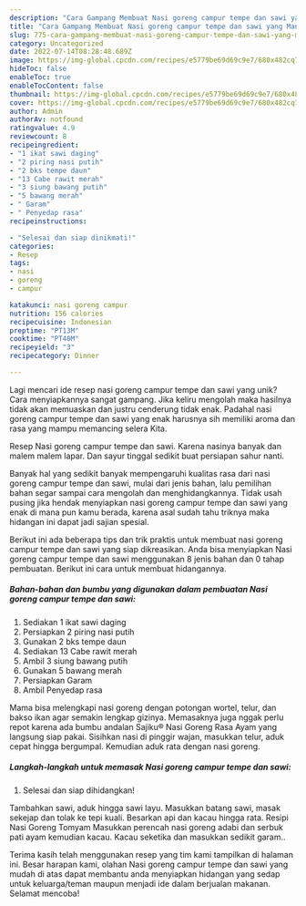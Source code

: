 ```yaml
---
description: "Cara Gampang Membuat Nasi goreng campur tempe dan sawi yang Mantap"
title: "Cara Gampang Membuat Nasi goreng campur tempe dan sawi yang Mantap"
slug: 775-cara-gampang-membuat-nasi-goreng-campur-tempe-dan-sawi-yang-mantap
category: Uncategorized
date: 2022-07-14T08:28:48.689Z
image: https://img-global.cpcdn.com/recipes/e5779be69d69c9e7/680x482cq70/nasi-goreng-campur-tempe-dan-sawi-foto-resep-utama.jpg
hideToc: false
enableToc: true
enableTocContent: false
thumbnail: https://img-global.cpcdn.com/recipes/e5779be69d69c9e7/680x482cq70/nasi-goreng-campur-tempe-dan-sawi-foto-resep-utama.jpg
cover: https://img-global.cpcdn.com/recipes/e5779be69d69c9e7/680x482cq70/nasi-goreng-campur-tempe-dan-sawi-foto-resep-utama.jpg
author: Admin
authorAv: notfound
ratingvalue: 4.9
reviewcount: 8
recipeingredient:
- "1 ikat sawi daging"
- "2 piring nasi putih"
- "2 bks tempe daun"
- "13 Cabe rawit merah"
- "3 siung bawang putih"
- "5 bawang merah"
- " Garam"
- " Penyedap rasa"
recipeinstructions:

- "Selesai dan siap dinikmati!"
categories:
- Resep
tags:
- nasi
- goreng
- campur

katakunci: nasi goreng campur 
nutrition: 156 calories
recipecuisine: Indonesian
preptime: "PT13M"
cooktime: "PT40M"
recipeyield: "3"
recipecategory: Dinner

---
```





Lagi mencari ide resep nasi goreng campur tempe dan sawi yang unik? Cara menyiapkannya sangat gampang. Jika keliru mengolah maka hasilnya tidak akan memuaskan dan justru cenderung tidak enak. Padahal nasi goreng campur tempe dan sawi yang enak harusnya sih memiliki aroma dan rasa yang mampu memancing selera Kita.





Resep Nasi goreng campur tempe dan sawi. Karena nasinya banyak dan malem malem lapar. Dan sayur tinggal sedikit buat persiapan sahur nanti.

Banyak hal yang sedikit banyak mempengaruhi kualitas rasa dari nasi goreng campur tempe dan sawi, mulai dari jenis bahan, lalu pemilihan bahan segar sampai cara mengolah dan menghidangkannya. Tidak usah pusing jika hendak menyiapkan nasi goreng campur tempe dan sawi yang enak di mana pun kamu berada, karena asal sudah tahu triknya maka hidangan ini dapat jadi sajian spesial.






Berikut ini ada beberapa tips dan trik praktis untuk membuat nasi goreng campur tempe dan sawi yang siap dikreasikan. Anda bisa menyiapkan Nasi goreng campur tempe dan sawi menggunakan 8 jenis bahan dan 0 tahap pembuatan. Berikut ini cara untuk membuat hidangannya.

<!--inarticleads1-->

##### Bahan-bahan dan bumbu yang digunakan dalam pembuatan Nasi goreng campur tempe dan sawi:

1. Sediakan 1 ikat sawi daging
1. Persiapkan 2 piring nasi putih
1. Gunakan 2 bks tempe daun
1. Sediakan 13 Cabe rawit merah
1. Ambil 3 siung bawang putih
1. Gunakan 5 bawang merah
1. Persiapkan  Garam
1. Ambil  Penyedap rasa


Mama bisa melengkapi nasi goreng dengan potongan wortel, telur, dan bakso ikan agar semakin lengkap gizinya. Memasaknya juga nggak perlu repot karena ada bumbu andalan Sajiku® Nasi Goreng Rasa Ayam yang langsung siap pakai. Sisihkan nasi di pinggir wajan, masukkan telur, aduk cepat hingga bergumpal. Kemudian aduk rata dengan nasi goreng. 

<!--inarticleads2-->

##### Langkah-langkah untuk memasak Nasi goreng campur tempe dan sawi:


1. Selesai dan siap dihidangkan!

Tambahkan sawi, aduk hingga sawi layu. Masukkan batang sawi, masak sekejap dan tolak ke tepi kuali. Besarkan api dan kacau hingga rata. Resipi Nasi Goreng Tomyam Masukkan perencah nasi goreng adabi dan serbuk pati ayam kemudian kacau. Kacau seketika dan masukkan sedikit garam.. 

Terima kasih telah menggunakan resep yang tim kami tampilkan di halaman ini. Besar harapan kami, olahan Nasi goreng campur tempe dan sawi yang mudah di atas dapat membantu anda menyiapkan hidangan yang sedap untuk keluarga/teman maupun menjadi ide dalam berjualan makanan. Selamat mencoba!
